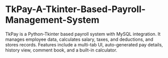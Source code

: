 # TkPay-A-Tkinter-Based-Payroll-Management-System
TkPay is a Python-Tkinter based payroll system with MySQL integration. It manages employee data, calculates salary, taxes, and deductions, and stores records. Features include a multi-tab UI, auto-generated pay details, history view, comment book, and a built-in calculator.
